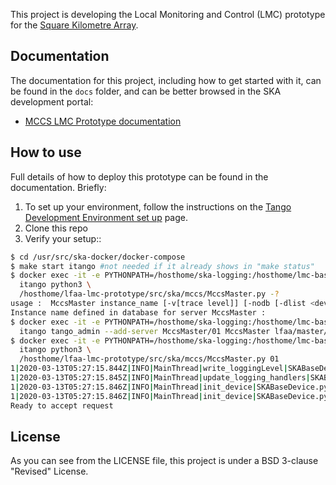 This project is developing the Local Monitoring and Control (LMC) prototype for the [Square Kilometre Array](https://skatelescope.org/).

Documentation
-------------

The documentation for this project, including how to get started with it, can be found in the `docs` folder, and can be better browsed in the SKA development portal:

 * [MCCS LMC Prototype documentation](https://developer.skatelescope.org/projects/lfaa-lmc-prototype/en/latest/index.html "SKA Developer Portal: MCCS LMC Prototype documentation")

How to use
----------

Full details of how to deploy this prototype can be found in the documentation. Briefly:

1. To set up your environment, follow the instructions on the [Tango Development Environment set up](https://developer.skatelescope.org/en/latest/tools/tango-devenv-setup.html "Tango Development Environment set up") page.
2. Clone this repo
3. Verify your setup::
```bash
$ cd /usr/src/ska-docker/docker-compose
$ make start itango #not needed if it already shows in "make status"
$ docker exec -it -e PYTHONPATH=/hosthome/ska-logging:/hosthome/lmc-base-classes/src \
  itango python3 \
  /hosthome/lfaa-lmc-prototype/src/ska/mccs/MccsMaster.py -?
usage :  MccsMaster instance_name [-v[trace level]] [-nodb [-dlist <device name list>]]
Instance name defined in database for server MccsMaster :
$ docker exec -it -e PYTHONPATH=/hosthome/ska-logging:/hosthome/lmc-base-classes/src \
  itango tango_admin --add-server MccsMaster/01 MccsMaster lfaa/master/01
$ docker exec -it -e PYTHONPATH=/hosthome/ska-logging:/hosthome/lmc-base-classes/src \
  itango python3 \
  /hosthome/lfaa-lmc-prototype/src/ska/mccs/MccsMaster.py 01
1|2020-03-13T05:27:15.844Z|INFO|MainThread|write_loggingLevel|SKABaseDevice.py#490|tango-device:lfaa/master/01|Logging level set to LoggingLevel.INFO on Python and Tango loggers
1|2020-03-13T05:27:15.845Z|INFO|MainThread|update_logging_handlers|SKABaseDevice.py#169|tango-device:lfaa/master/01|Logging targets set to []
1|2020-03-13T05:27:15.846Z|INFO|MainThread|init_device|SKABaseDevice.py#399|tango-device:lfaa/master/01|No Groups loaded for device: lfaa/master/01
1|2020-03-13T05:27:15.846Z|INFO|MainThread|init_device|SKABaseDevice.py#401|tango-device:lfaa/master/01|Completed SKABaseDevice.init_device
Ready to accept request
```

License
-------

As you can see from the LICENSE file, this project is under a BSD 3-clause 
"Revised" License.
